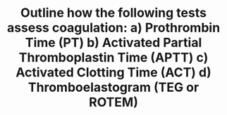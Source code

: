 ---
title: "Outline how the following tests assess coagulation: a) Prothrombin Time (PT) b) Activated Partial Thromboplastin Time (APTT) c) Activated Clotting Time (ACT) d) Thromboelastogram (TEG or ROTEM)"
entityType: SAQ
exam: PEX
college: CICM
year: 2014
sitting: B
question: 08
passRate: 0
EC_extraCredit:
- "General statements about the overall purpose of the test, collection methods, plasma vs whole blood as sample scored additional marks."
- "Diagnoses or errors associated with abnormalities in each test would also have scored marks but were not mentioned in most answers."
EC_expectedDomains:
- "It was expected candidates would cover all aspects of testing for each test listed."
- "This would include normal, abnormal or therapeutic values, a comment on methods (either laboratory or point of care) and coagulation pathway assessment."
EC_errorsCommon:
- "Overall there was a lack of depth of knowledge and incorrect facts."
- "Many candidates knew about TEG, but did not know details about the other tests."
---